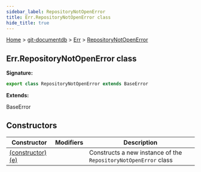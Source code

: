 ```yaml
---
sidebar_label: RepositoryNotOpenError
title: Err.RepositoryNotOpenError class
hide_title: true
---
```


[Home](./index.md) &gt; [git-documentdb](./git-documentdb.md) &gt; [Err](./git-documentdb.err.md) &gt; [RepositoryNotOpenError](./git-documentdb.err.repositorynotopenerror.md)

## Err.RepositoryNotOpenError class


<b>Signature:</b>

```typescript
export class RepositoryNotOpenError extends BaseError 
```
<b>Extends:</b>

BaseError

## Constructors

|  Constructor | Modifiers | Description |
|  --- | --- | --- |
|  [(constructor)(e)](./git-documentdb.err.repositorynotopenerror._constructor_.md) |  | Constructs a new instance of the <code>RepositoryNotOpenError</code> class |

